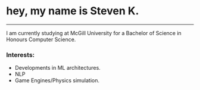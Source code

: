 <h1>
  hey, my name is Steven K.
</h1>

---

I am currently studying at McGill University for a Bachelor of Science in Honours Computer Science.

### Interests:

- Developments in ML architectures.
- NLP
- Game Engines/Physics simulation.


























‎ 
